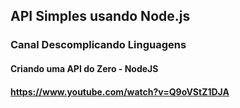 ## API Simples usando Node.js

### Canal Descomplicando Linguagens

#### Criando uma API do Zero - NodeJS
#### https://www.youtube.com/watch?v=Q9oVStZ1DJA
